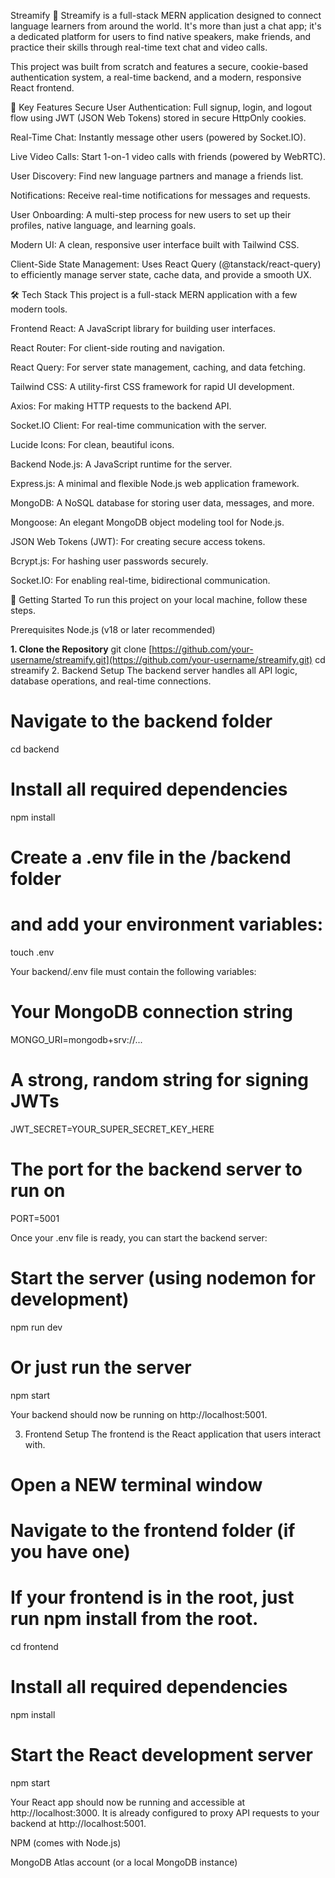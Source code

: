Streamify 🌊
Streamify is a full-stack MERN application designed to connect language learners from around the world. It's more than just a chat app; it's a dedicated platform for users to find native speakers, make friends, and practice their skills through real-time text chat and video calls.

This project was built from scratch and features a secure, cookie-based authentication system, a real-time backend, and a modern, responsive React frontend.

📸 Key Features
Secure User Authentication: Full signup, login, and logout flow using JWT (JSON Web Tokens) stored in secure HttpOnly cookies.

Real-Time Chat: Instantly message other users (powered by Socket.IO).

Live Video Calls: Start 1-on-1 video calls with friends (powered by WebRTC).

User Discovery: Find new language partners and manage a friends list.

Notifications: Receive real-time notifications for messages and requests.

User Onboarding: A multi-step process for new users to set up their profiles, native language, and learning goals.

Modern UI: A clean, responsive user interface built with Tailwind CSS.

Client-Side State Management: Uses React Query (@tanstack/react-query) to efficiently manage server state, cache data, and provide a smooth UX.

🛠️ Tech Stack
This project is a full-stack MERN application with a few modern tools.

Frontend
React: A JavaScript library for building user interfaces.

React Router: For client-side routing and navigation.

React Query: For server state management, caching, and data fetching.

Tailwind CSS: A utility-first CSS framework for rapid UI development.

Axios: For making HTTP requests to the backend API.

Socket.IO Client: For real-time communication with the server.

Lucide Icons: For clean, beautiful icons.

Backend
Node.js: A JavaScript runtime for the server.

Express.js: A minimal and flexible Node.js web application framework.

MongoDB: A NoSQL database for storing user data, messages, and more.

Mongoose: An elegant MongoDB object modeling tool for Node.js.

JSON Web Tokens (JWT): For creating secure access tokens.

Bcrypt.js: For hashing user passwords securely.

Socket.IO: For enabling real-time, bidirectional communication.

🚀 Getting Started
To run this project on your local machine, follow these steps.

Prerequisites
Node.js (v18 or later recommended)


**1. Clone the Repository**
git clone [https://github.com/your-username/streamify.git](https://github.com/your-username/streamify.git)
cd streamify
2. Backend Setup
The backend server handles all API logic, database operations, and real-time connections.

# Navigate to the backend folder
cd backend

# Install all required dependencies
npm install

# Create a .env file in the /backend folder
# and add your environment variables:
touch .env

Your backend/.env file must contain the following variables:

# Your MongoDB connection string
MONGO_URI=mongodb+srv://...

# A strong, random string for signing JWTs
JWT_SECRET=YOUR_SUPER_SECRET_KEY_HERE

# The port for the backend server to run on
PORT=5001

Once your .env file is ready, you can start the backend server:

# Start the server (using nodemon for development)
npm run dev

# Or just run the server
npm start

Your backend should now be running on http://localhost:5001.

3. Frontend Setup
The frontend is the React application that users interact with.

# Open a NEW terminal window
# Navigate to the frontend folder (if you have one)
# If your frontend is in the root, just run npm install from the root.
cd frontend

# Install all required dependencies
npm install

# Start the React development server
npm start

Your React app should now be running and accessible at http://localhost:3000. It is already configured to proxy API requests to your backend at http://localhost:5001.

NPM (comes with Node.js)

MongoDB Atlas account (or a local MongoDB instance)
